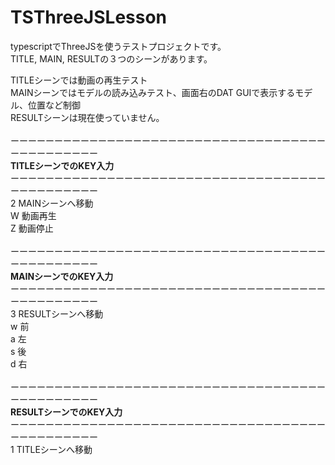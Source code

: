 # TSThreeJSLesson

typescriptでThreeJSを使うテストプロジェクトです。<br>
TITLE, MAIN, RESULTの３つのシーンがあります。<br>


TITLEシーンでは動画の再生テスト<br>
MAINシーンではモデルの読み込みテスト、画面右のDAT GUIで表示するモデル、位置など制御<br>
RESULTシーンは現在使っていません。<br>
<br>
ーーーーーーーーーーーーーーーーーーーーーーーーーーーーーーーーーーーーーーーーーーーーーー<br>
**TITLEシーンでのKEY入力**<br>
ーーーーーーーーーーーーーーーーーーーーーーーーーーーーーーーーーーーーーーーーーーーーーー<br>
2 MAINシーンへ移動<br>
W 動画再生<br>
Z 動画停止<br>
<br>
ーーーーーーーーーーーーーーーーーーーーーーーーーーーーーーーーーーーーーーーーーーーーーー<br>
**MAINシーンでのKEY入力**<br>
ーーーーーーーーーーーーーーーーーーーーーーーーーーーーーーーーーーーーーーーーーーーーーー<br>
3 RESULTシーンへ移動<br>
w 前<br>
a 左<br>
s 後<br>
d 右<br>
<br>
ーーーーーーーーーーーーーーーーーーーーーーーーーーーーーーーーーーーーーーーーーーーーーー<br>
**RESULTシーンでのKEY入力**<br>
ーーーーーーーーーーーーーーーーーーーーーーーーーーーーーーーーーーーーーーーーーーーーーー<br>
1 TITLEシーンへ移動<br>
